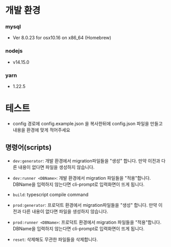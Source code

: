 # 개발 환경

### mysql

  - Ver 8.0.23 for osx10.16 on x86_64 (Homebrew)  
### nodejs 
  - v14.15.0


### yarn
 - 1.22.5


# 테스트
 - config 경로에 config.example.json 을 복사한뒤에 config.json 파일을 만들고 내용을 환경에 맞게 적어주세요
  

 ## 명령어(scripts)

  - `dev:generator`: 개발 환경에서 migration파일들을 "생성" 합니다. 만약 이전과 다른 내용이 없다면 파일을 생성하지 않습니다.
  
  - `dev:runner <DBName>`: 개발 환경에서 migration 파일들을 "적용"합니다. DBName을 입력하지 않는다면 cli-prompt로 입력화면이 뜨게 됩니다.

  - `build`: typescript compile command
  - `prod:generator`: 프로덕트 환경에서 migration파일들을 "생성" 합니다. 만약 이전과 다른 내용이 없다면 파일을 생성하지 않습니다.
  - `prod:runner <DBName>`: 프로덕트 환경에서 migration 파일들을 "적용"합니다. DBName을 입력하지 않는다면 cli-prompt로 입력화면이 뜨게 됩니다.


-  `reset`: 삭제해도 무관한 파일들을 삭제합니다.
 